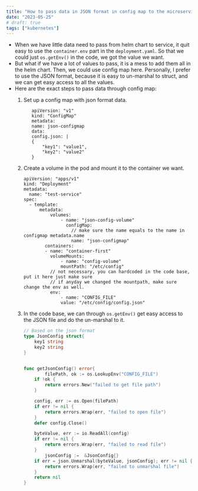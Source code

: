 ```yaml
---
title: "How to pass data in JSON format in config map to the microservice"
date: "2023-05-25"
# draft: true
tags: ["kubernetes"]
---
```

<!-- markdownlint-disable MD010 -->
- When we have little data need to pass from helm chart to service, it quit easy to use the `container.env` part in the `deployment.yaml`. So that we could just `os.getEnv()` in the code, we got the value we want.
- But what if we have a lot of values to pass, it is a mess to add them all in the helm chart. Then, we could use config map here. Personally, I prefer to use the JSON format, because it is easy to un-marshal to struct, and we can get easy access to all the values.
- Here are the exact steps to pass data through config map:
  1. Set up a config map with json format data.
  
     ```helm
        apiVersion: "v1"
        kind: "ConfigMap"
        metadata:
        name: json-configmap
        data:
        config.json: |
        {
            "key1": "value1",
            "key2": "value2"
        }
        ```

  1. Create a volume in the pod and mount it to the container we want.

	  ```helm
	  apiVersion: "apps/v1"
	  kind: "Deployment"
	  metadata:
	    name: "test-service"
	  spec:
	  	- template:
	      	metadata:
	            volumes:
	                - name: "json-config-volume"
	                  configMap:
	                    // make sure the name equals to the name in configmap metadata.name
	                    name: "json-configmap"
	          containers:
	          - name: "container-first"
	            volumeMounts:
	                - name: "config-volume"
	                mountPath: "/etc/config"
	            // not necessary, you can hardcoded in the code base, put it here just make sure
	            // if anyday we changed the mountpath, make sure change the env as well.
	            env:
	                - name: "CONFIG_FILE"
	                value: "/etc/config/config.json"

	  ```

  1. In the code base, we can through `os.getEnv()` get easy access to the JSON file and do the un-marshal to it.

		```go
		// Based on the json format
		type JsonConfig struct{
			key1 string
			key2 string
		}


		func getJsonConfig() error{
				filePath, ok := os.LookupEnv("CONFIG_FILE")
			if !ok {
				return errors.New("failed to get file path")
			}

			config, err := os.Open(filePath)
			if err != nil {
				return errors.Wrap(err, "failed to open file")
			}
			defer config.Close()

			byteValue, err := io.ReadAll(config)
			if err != nil {
				return errors.Wrap(err, "failed to read file")
			}
				jsonConfig :=  &JsonConfig{}
			if err = json.Unmarshal(byteValue, jsonConfig); err != nil {
				return errors.Wrap(err, "failed to unmarshal file")
			}
			return nil
		}
		```
